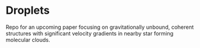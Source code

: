 # Droplets
Repo for an upcoming paper focusing on gravitationally unbound, coherent structures with significant velocity gradients in nearby star forming molecular clouds.

